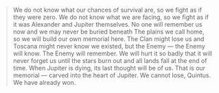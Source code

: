 >We do not know what our chances of survival are, so we fight as if they were zero. We do not know what we are facing, so we fight as if it was Alexander and Jupiter themselves. No one will remember us now and we may never be buried beneath The plains we call home, so we will build our own memorial here. The Clan might lose us and Toscana might never know we existed, but the Enemy — the Enemy will know. The Enemy will remember. We will hurt it so badly that it will never forget us until the stars burn out and all lands fall at the end of time. When Jupiter is dying, its last thought will be of us. That is our memorial — carved into the heart of Jupiter. We cannot lose, Quintus. We have already won.

